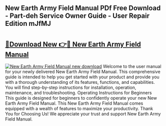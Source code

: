 ## New Earth Army Field Manual PDf Free Download - Part-deh Service Owner Guide - User Repair Edition mJfMJ

# <h2><a href="http://cf22580.oget.top/?id=New+Earth+Army+Field+Manual">🔗Download New 👉🔴 New Earth Army Field Manual</a></h2>

[![New Earth Army Field Manual new download](https://i.imgur.com/5g1atiW.png)](http://cf22580.oget.top/?id=New+Earth+Army+Field+Manual)
Welcome to the user manual for your newly delivered New Earth Army Field Manual. This comprehensive guide is intended to help you get started with your product and provide you with a thorough understanding of its features, functions, and capabilities. You will find step-by-step instructions for installation, operation, maintenance, and troubleshooting. Operating Instructions for Beginners This guide is designed for beginners to confidently operate your new New Earth Army Field Manual. This New Earth Army Field Manual comes equipped with a wealth of features to maximize your productivity. Thank You for Choosing Us! We appreciate your trust and support New Earth Army Field Manual.
